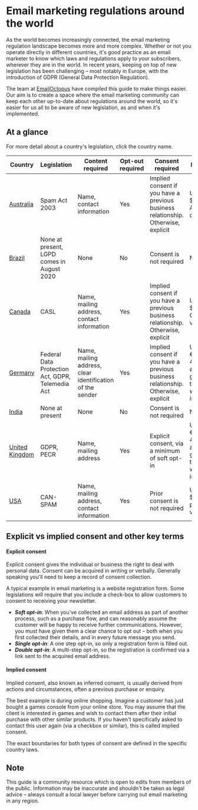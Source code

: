 # Email marketing regulations around the world

As the world becomes increasingly connected, the email marketing regulation landscape becomes more and more complex. Whether or not you operate directly in different countries, it's good practice as an email marketer to know which laws and regulations apply to your subscribers, wherever they are in the world. In recent years, keeping on top of new legislation has been challenging – most notably in Europe, with the introduction of GDPR (General Data Protection Regulation).

The team at [EmailOctopus](https://emailoctopus.com/?utm_source=github) have compiled this guide to make things easier. Our aim is to create a space where the email marketing community can keep each other up-to-date about regulations around the world, so it's easier for us all to be aware of new legislation, as and when it's implemented.

## At a glance

For more detail about a country's legislation, click the country name.

| Country| Legislation | Content required| Opt-out required| Consent required | Penalties|
| ------------- | ------------- | ------------- | ------------- |-------------  | -------------|
| [Australia](/country/australia.md)  | Spam Act 2003 | Name, contact information| Yes| Implied consent if you have a previous business relationship. Otherwise, explicit | Up to $1.8m AUD per day |
| [Brazil](/country/brazil.md)  | None at present, LGPD comes in August 2020 | None | No| Consent is not required | None |
| [Canada](/country/canada.md)  | CASL | Name, mailing address, contact information| Yes| Implied consent if you have a previous business relationship. Otherwise, explicit | Up to $10m CAD per violation |
| [Germany](/country/germany.md)  | Federal Data Protection Act, GDPR, Telemedia Act | Name, mailing address, clear identification of the sender| Yes| Implied consent if you have a previous business relationship. Otherwise, explicit | Up to €20m, or 4% annual global turnover – whichever is higher |
| [India](/country/india.md)  | None at present | None | No| Consent is not required | None |
| [United Kingdom](/country/uk.md)  | GDPR, PECR | Name, mailing address| Yes| Explicit consent, via a minimum of soft opt-in | Up to €20m, or 4% annual global turnover – whichever is higher |
| [USA](/country/usa.md)  | CAN-SPAM | Name, mailing address, contact information| Yes| Prior consent is not required | Up to $16,000 per violation |

## Explicit vs implied consent and other key terms

#### Explicit consent
Explicit consent gives the individual or business the right to deal with personal data. Consent can be acquired in writing or verbally. Generally speaking you'll need to keep a record of consent collection.

A typical example in email marketing is a website registration form. Some legislations will require that you include a check-box to allow customers to consent to receiving your newsletter.

- **_Soft opt-in_**: When you've collected an email address as part of another process, such as a purchase flow, and can reasonably assume the customer will be happy to receive further communications. However, you must have given them a clear chance to opt out – both when you first collected their details, and in every future message you send.
- **_Single opt-in_**: A one step opt-in, so only a registration form is filled out. 
- **_Double opt-in_**: A multi-step opt-in, so the registration is confirmed via a link sent to the acquired email address.

#### Implied consent
Implied consent, also known as inferred consent, is usually derived from actions and circumstances, often a previous purchase or enquiry.

The best example is during online shopping. Imagine a customer has just bought a games console from your online store. You may assume that the client is interested in games and wish to contact them after their initial purchase with other similar products. If you haven't specifically asked to contact this user again (via a checkbox or similar), this is called implied consent. 

The exact boundaries for both types of consent are defined in the specific country laws.

## Note

This guide is a community resource which is open to edits from members of the public. Information may be inaccurate and shouldn't be taken as legal advice – always consult a local lawyer before carrying out email marketing in any region.
